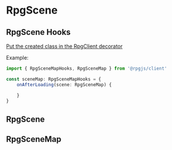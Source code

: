 # RpgScene

## RpgScene Hooks

[Put the created class in the RpgClient decorator](/classes/client.html#scenes)

Example:

```ts
import { RpgSceneMapHooks, RpgSceneMap } from '@rpgjs/client'

const sceneMap: RpgSceneMapHooks = {
    onAfterLoading(scene: RpgSceneMap) {

    }
}
```

<ApiContent page="RpgSceneHooks" />

## RpgScene

<ApiContent page="RpgScene" />

## RpgSceneMap

<ApiContent page="RpgSceneMap" />

